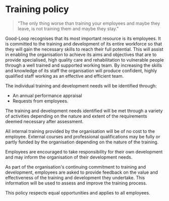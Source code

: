 # Training policy

> "The only thing worse than training your employees and maybe they leave, is not training them and maybe they stay."

Good-Loop recognises that its most important resource is its
employees.  It is committed to the training and development of its entire
workforce so that they will gain the necessary skills to reach their full
potential. This will assist in enabling the organisation to achieve its aims
and objectives that are to provide specialised, high quality care and
rehabilitation to vulnerable people through a well trained and supported
working team. By increasing the skills and knowledge of its staff the organisation will produce confident,
highly qualified staff working as an effective and efficient team.

The individual training and development needs will be identified through:

 - An annual performance appraisal
 - Requests from employees.

The training and development needs identified will be met through a variety of
activities depending on the nature and extent of the requirements deemed
necessary after assessment.

All internal training provided by the organisation will be of no cost to the
employee. External courses and professional qualifications may be fully or
partly funded by the organisation depending on the nature of the training.

Employees are encouraged to take responsibility for their own development and may inform the
organisation of their development needs.

As part of the organisation's continuing commitment to training and
development, employees are asked to provide feedback on the value and
effectiveness of the training and development they undertake. This information
will be used to assess and improve the training process.

This policy respects equal opportunities and applies to all employees.

